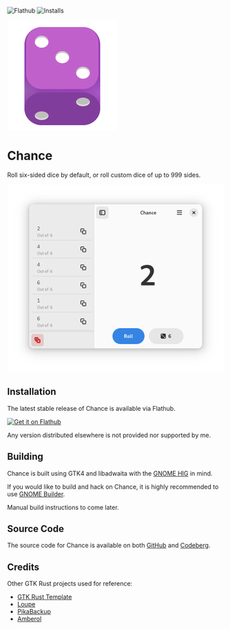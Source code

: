 ![Flathub](https://img.shields.io/flathub/v/dev.zelikos.rollit?style=for-the-badge)
![Installs](https://img.shields.io/flathub/downloads/dev.zelikos.rollit?style=for-the-badge)

![Icon](data/icons/hicolor/scalable/apps/dev.zelikos.rollit.svg)

# Chance

Roll six-sided dice by default, or roll custom dice of up to 999 sides.

![Screenshot](data/screenshots/01_rollit_wide_1.png)

## Installation

The latest stable release of Chance is available via Flathub.

<a href='https://flathub.org/apps/details/dev.zelikos.rollit'><img width='240' alt='Get it on Flathub' src='https://flathub.org/api/badge?locale=en'/></a>

Any version distributed elsewhere is not provided nor supported by me.

## Building

Chance is built using GTK4 and libadwaita with the [GNOME HIG](https://developer.gnome.org/hig/) in mind.

If you would like to build and hack on Chance, it is highly recommended to use [GNOME Builder](https://flathub.org/apps/org.gnome.Builder).

Manual build instructions to come later.

## Source Code

The source code for Chance is available on both [GitHub](https://github.com/zelikos/rannum) and [Codeberg](https://codeberg.org/zelikos/chance).

## Credits

Other GTK Rust projects used for reference:

- [GTK Rust Template](https://gitlab.gnome.org/World/Rust/gtk-rust-template)
- [Loupe](https://gitlab.gnome.org/Incubator/loupe)
- [PikaBackup](https://gitlab.gnome.org/World/pika-backup)
- [Amberol](https://gitlab.gnome.org/World/amberol)
